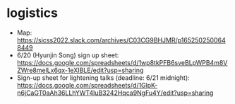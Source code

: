 # logistics

* Map: https://sicss2022.slack.com/archives/C03CG9BHJMR/p1652502500648449
* 6/20 (Hyunjin Song) sign up sheet: https://docs.google.com/spreadsheets/d/1wp8tkPFB6sveBLpWPB4m8VZWre8melLx6qx-1eXIBLE/edit?usp=sharing
* Sign-up sheet for lightening talks (deadline: 6/21 midnight): https://docs.google.com/spreadsheets/d/1GlpK-n6jCaGT0aAh36LLhYWT4luB3242Hqca9NgFu4Y/edit?usp=sharing
